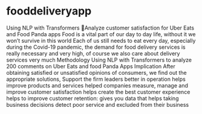 # fooddeliveryapp
Using NLP with Transformers Analyze customer satisfaction for Uber Eats and Food Panda apps
  Food is a vital part of our day to day life, without it we won’t survive in this world 
  Each of us still needs to eat every day, especially during the Covid-19 pandemic, the demand for food     delivery services is really necessary and very high, of course we also care about delivery services very much 
Methodology
  Using NLP with Transformers to analyze 200 comments on Uber Eats and food Panda Apps
  Implication 
    After obtaining satisfied or unsatisfied opinions of consumers, we find out the appropriate solutions,         Support the firm leaders better in operation
      helps improve products and services
      helped companies measure, manage and improve customer satisfaction
      helps create the best customer experience
      helps to improve customer retention: 
      gives you data that helps taking business decisions
      detect poor service and excluded from their business
